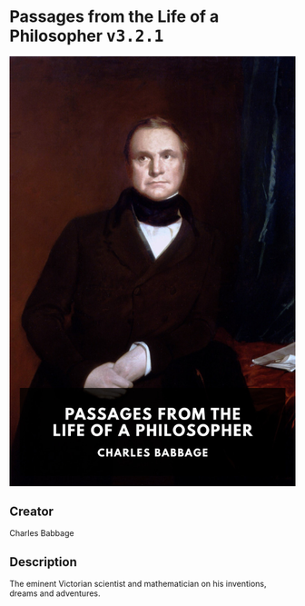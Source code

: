 
# Passages from the Life of a Philosopher <kbd>v3.2.1</kbd>

<center>
  <img src="./cover-1024.jpg"/>
</center>

## Creator
Charles Babbage

## Description
The eminent Victorian scientist and mathematician on his inventions, dreams and adventures.
